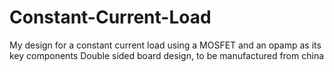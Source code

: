 # Constant-Current-Load
My design for a constant current load using a MOSFET and an opamp as its key components
Double sided board design, to be manufactured from china
